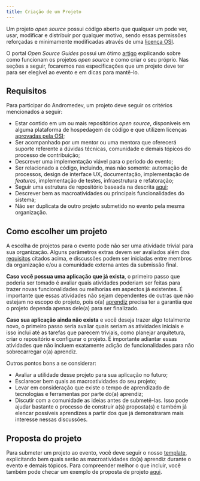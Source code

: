 ```yaml
---
title: Criação de um Projeto
---
```


Um projeto _open source_ possui código aberto que qualquer um pode ver, usar, modificar e distribuir por qualquer motivo, sendo essas permissões reforçadas e minimamente modificadas através de uma [licença OSI](https://opensource.org/licenses).

O portal _Open Source Guides_ possui um ótimo [artigo](https://opensource.guide/pt/starting-a-project/) explicando sobre como funcionam os projetos _open source_ e como criar o seu próprio. Nas seções a seguir, focaremos nas especificações que um projeto deve ter para ser elegível ao evento e em dicas para mantê-lo.

## Requisitos

Para participar do Andromedev, um projeto deve seguir os critérios mencionados a seguir:

- Estar contido em um ou mais repositórios _open source_, disponíveis em alguma plataforma de hospedagem de código e que utilizem licenças [aprovadas pela OSI](https://opensource.org/licenses);
- Ser acompanhado por um mentor ou uma mentora que oferecerá suporte referente a dúvidas técnicas, comunidade e demais tópicos do processo de contribuição;
- Descrever uma implementação viável para o período do evento;
- Ser relacionado a código, incluindo, mas não somente: automação de processos, design de interface UX, documentação, implementação de _features_, implementação de testes, infraestrutura e refatoração;
- Seguir uma estrutura de repositório baseada na descrita [aqui](repositorio);
- Descrever bem as macroatividades ou principais funcionalidades do sistema;
- Não ser duplicata de outro projeto submetido no evento pela mesma organização.

## Como escolher um projeto

A escolha de projetos para o evento pode não ser uma atividade trivial para sua organização. Alguns parâmetros extras devem ser avaliados além dos [requisitos](#requisitos) citados acima, e discussões podem ser iniciadas entre membros da organização e/ou a comunidade externa antes da submissão final.

**Caso você possua uma aplicação que já exista**, o primeiro passo que poderia ser tomado é avaliar quais atividades poderiam ser feitas para trazer novas funcionalidades ou melhorias em aspectos já existentes. É importante que essas atividades não sejam dependentes de outras que não estejam no escopo do projeto, pois o(a) [aprendiz](../../aprendiz) precisa ter a garantia que o projeto dependa apenas dele(a) para ser finalizado.

**Caso sua aplicação ainda não exista** e você deseja trazer algo totalmente novo, o primeiro passo seria avaliar quais seriam as atividades iniciais e isso inclui até as tarefas que parecem triviais, como planejar arquitetura, criar o repositório e configurar o projeto. É importante adiantar essas atividades que não incluem exatamente adição de funcionalidades para não sobrecarregar o(a) aprendiz.

Outros pontos bons a se considerar:

- Avaliar a utilidade desse projeto para sua aplicação no futuro;
- Esclarecer bem quais as macroatividades do seu projeto;
- Levar em consideração que existe o tempo de aprendizado de tecnologias e ferramentas por parte do(a) aprendiz;
- Discutir com a comunidade as ideias antes de submetê-las. Isso pode ajudar bastante o processo de construir a(s) proposta(s) e também já elencar possíveis aprendizes a partir dos que já demonstraram mais interesse nessas discussões.

## Proposta do projeto

Para submeter um projeto ao evento, você deve seguir o nosso [template](proposta), explicitando bem quais serão as macroatividades do(a) aprendiz durante o evento e demais tópicos. Para compreender melhor o que incluir, você também pode checar um exemplo de proposta de projeto [aqui](proposta-exemplo).
